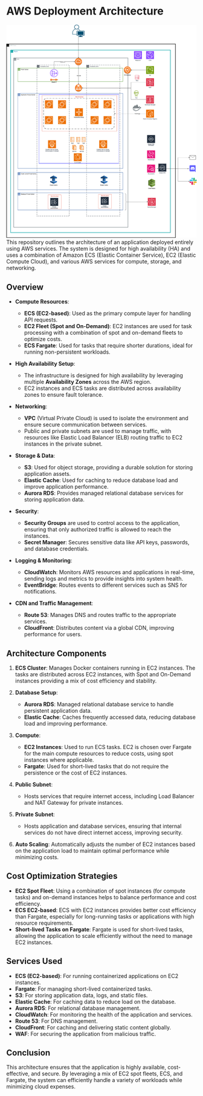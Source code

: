 # AWS Deployment Architecture
![Infrastructure Diagram](ECS-Architechture.png) 
This repository outlines the architecture of an application deployed entirely using AWS services. The system is designed for high availability (HA) and uses a combination of Amazon ECS (Elastic Container Service), EC2 (Elastic Compute Cloud), and various AWS services for compute, storage, and networking.

## Overview

- **Compute Resources**: 
  - **ECS (EC2-based)**: Used as the primary compute layer for handling API requests.
  - **EC2 Fleet (Spot and On-Demand)**: EC2 instances are used for task processing with a combination of spot and on-demand fleets to optimize costs.
  - **ECS Fargate**: Used for tasks that require shorter durations, ideal for running non-persistent workloads.

- **High Availability Setup**: 
  - The infrastructure is designed for high availability by leveraging multiple **Availability Zones** across the AWS region.
  - EC2 instances and ECS tasks are distributed across availability zones to ensure fault tolerance.

- **Networking**:
  - **VPC** (Virtual Private Cloud) is used to isolate the environment and ensure secure communication between services.
  - Public and private subnets are used to manage traffic, with resources like Elastic Load Balancer (ELB) routing traffic to EC2 instances in the private subnet.

- **Storage & Data**:
  - **S3**: Used for object storage, providing a durable solution for storing application assets.
  - **Elastic Cache**: Used for caching to reduce database load and improve application performance.
  - **Aurora RDS**: Provides managed relational database services for storing application data.

- **Security**:
  - **Security Groups** are used to control access to the application, ensuring that only authorized traffic is allowed to reach the instances.
  - **Secret Manager**: Secures sensitive data like API keys, passwords, and database credentials.

- **Logging & Monitoring**:
  - **CloudWatch**: Monitors AWS resources and applications in real-time, sending logs and metrics to provide insights into system health.
  - **EventBridge**: Routes events to different services such as SNS for notifications.

- **CDN and Traffic Management**:
  - **Route 53**: Manages DNS and routes traffic to the appropriate services.
  - **CloudFront**: Distributes content via a global CDN, improving performance for users.

## Architecture Components

1. **ECS Cluster**: Manages Docker containers running in EC2 instances. The tasks are distributed across EC2 instances, with Spot and On-Demand instances providing a mix of cost efficiency and stability.
   
2. **Database Setup**: 
   - **Aurora RDS**: Managed relational database service to handle persistent application data.
   - **Elastic Cache**: Caches frequently accessed data, reducing database load and improving performance.

3. **Compute**:
   - **EC2 Instances**: Used to run ECS tasks. EC2 is chosen over Fargate for the main compute resources to reduce costs, using spot instances where applicable.
   - **Fargate**: Used for short-lived tasks that do not require the persistence or the cost of EC2 instances.

4. **Public Subnet**: 
   - Hosts services that require internet access, including Load Balancer and NAT Gateway for private instances.
   
5. **Private Subnet**:
   - Hosts application and database services, ensuring that internal services do not have direct internet access, improving security.

6. **Auto Scaling**: Automatically adjusts the number of EC2 instances based on the application load to maintain optimal performance while minimizing costs.

## Cost Optimization Strategies

- **EC2 Spot Fleet**: Using a combination of spot instances (for compute tasks) and on-demand instances helps to balance performance and cost efficiency.
- **ECS EC2-based**: ECS with EC2 instances provides better cost efficiency than Fargate, especially for long-running tasks or applications with high resource requirements.
- **Short-lived Tasks on Fargate**: Fargate is used for short-lived tasks, allowing the application to scale efficiently without the need to manage EC2 instances.

## Services Used

- **ECS (EC2-based)**: For running containerized applications on EC2 instances.
- **Fargate**: For managing short-lived containerized tasks.
- **S3**: For storing application data, logs, and static files.
- **Elastic Cache**: For caching data to reduce load on the database.
- **Aurora RDS**: For relational database management.
- **CloudWatch**: For monitoring the health of the application and services.
- **Route 53**: For DNS management.
- **CloudFront**: For caching and delivering static content globally.
- **WAF**: For securing the application from malicious traffic.

## Conclusion

This architecture ensures that the application is highly available, cost-effective, and secure. By leveraging a mix of EC2 spot fleets, ECS, and Fargate, the system can efficiently handle a variety of workloads while minimizing cloud expenses.
